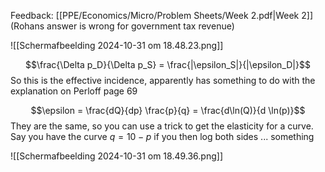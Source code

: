 
Feedback: [[PPE/Economics/Micro/Problem Sheets/Week 2.pdf|Week 2]]
(Rohans answer is wrong for government tax revenue)


![[Scherm­afbeelding 2024-10-31 om 18.48.23.png]]

$$\frac{\Delta p_D}{\Delta p_S} = \frac{|\epsilon_S|}{|\epsilon_D|}$$
So this is the effective incidence, apparently has something to do with the explanation on Perloff page 69

$$\epsilon = \frac{dQ}{dp} \frac{p}{q} = \frac{d\ln(Q)}{d \ln(p)}$$
They are the same, so you can use a trick to get the elasticity for a curve.
Say you have the curve $q = 10 - p$ if you then log both sides ... something


![[Scherm­afbeelding 2024-10-31 om 18.49.36.png]]